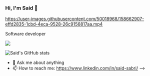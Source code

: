 ### Hi, I'm Said 👋


https://user-images.githubusercontent.com/50018968/158662907-effd2835-1cbd-4eca-9528-26c9156817aa.mp4

Software developer

<img align="center" src="https://github-readme-stats.vercel.app/api/top-langs/?username=saidsabri010&theme=Github stats" />


![Said's GitHub stats](https://github-readme-stats.vercel.app/api?username=saidsabri010&show_icons=true&theme=radical)










- 💬 Ask me about anything
- 📫 How to reach me: https://www.linkedin.com/in/said-sabri/
-->
